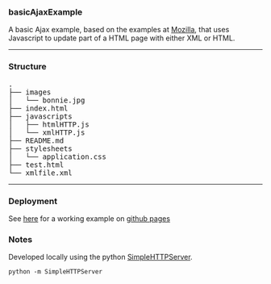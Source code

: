 ###  basicAjaxExample

A basic Ajax example, based on the examples at [Mozilla](https://developer.mozilla.org/en-US/docs/AJAX/Getting_Started), that uses Javascript to update part of a HTML page with either XML or HTML. 

---
### Structure


<pre>
.
├── images
│   └── bonnie.jpg
├── index.html
├── javascripts
│   ├── htmlHTTP.js
│   └── xmlHTTP.js
├── README.md
├── stylesheets
│   └── application.css
├── test.html
└── xmlfile.xml
</pre>
--- 

### Deployment

See [here](http://tomgdow.github.io/basicAjaxExample/) for a working example on [github pages](https://pages.github.com/)

### Notes
Developed locally using the python [SimpleHTTPServer](https://docs.python.org/2/library/simplehttpserver.html).

    python -m SimpleHTTPServer

